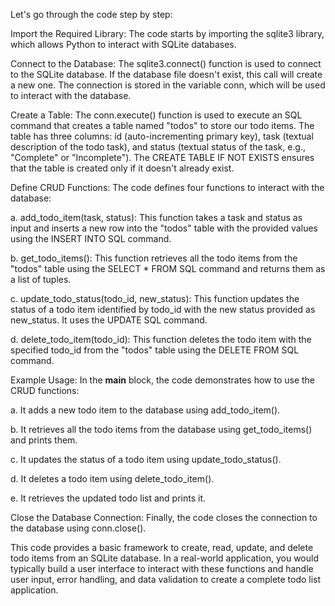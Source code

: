 Let's go through the code step by step:

Import the Required Library: The code starts by importing the sqlite3 library, which allows Python to interact with SQLite databases.

Connect to the Database: The sqlite3.connect() function is used to connect to the SQLite database. If the database file doesn't exist, this call will create a new one. The connection is stored in the variable conn, which will be used to interact with the database.

Create a Table: The conn.execute() function is used to execute an SQL command that creates a table named "todos" to store our todo items. The table has three columns: id (auto-incrementing primary key), task (textual description of the todo task), and status (textual status of the task, e.g., "Complete" or "Incomplete"). The CREATE TABLE IF NOT EXISTS ensures that the table is created only if it doesn't already exist.

Define CRUD Functions: The code defines four functions to interact with the database:

a. add_todo_item(task, status): This function takes a task and status as input and inserts a new row into the "todos" table with the provided values using the INSERT INTO SQL command.

b. get_todo_items(): This function retrieves all the todo items from the "todos" table using the SELECT * FROM SQL command and returns them as a list of tuples.

c. update_todo_status(todo_id, new_status): This function updates the status of a todo item identified by todo_id with the new status provided as new_status. It uses the UPDATE SQL command.

d. delete_todo_item(todo_id): This function deletes the todo item with the specified todo_id from the "todos" table using the DELETE FROM SQL command.

Example Usage: In the __main__ block, the code demonstrates how to use the CRUD functions:

a. It adds a new todo item to the database using add_todo_item().

b. It retrieves all the todo items from the database using get_todo_items() and prints them.

c. It updates the status of a todo item using update_todo_status().

d. It deletes a todo item using delete_todo_item().

e. It retrieves the updated todo list and prints it.

Close the Database Connection: Finally, the code closes the connection to the database using conn.close().

This code provides a basic framework to create, read, update, and delete todo items from an SQLite database. In a real-world application, you would typically build a user interface to interact with these functions and handle user input, error handling, and data validation to create a complete todo list application.
